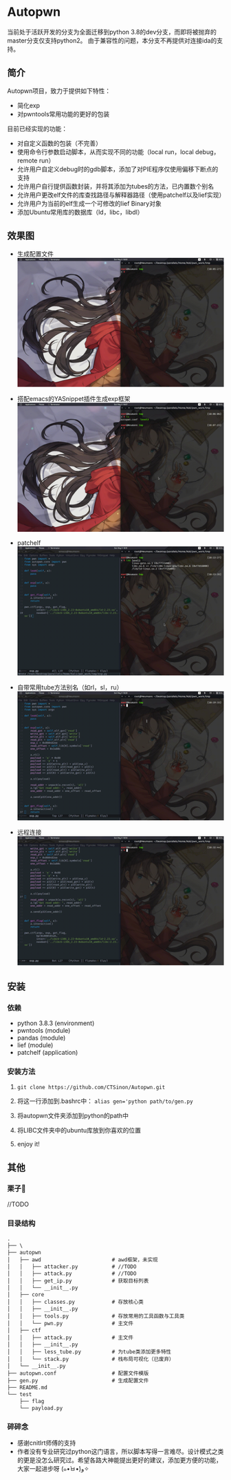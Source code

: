 # Autopwn

当前处于活跃开发的分支为全面迁移到python 3.8的dev分支，而即将被抛弃的master分支仅支持python2。
由于兼容性的问题，本分支不再提供对连接ida的支持。

## 简介

Autopwn项目，致力于提供如下特性：

- 简化exp
- 对pwntools常用功能的更好的包装

目前已经实现的功能：
- 对自定义函数的包装（不完善）
- 使用命令行参数启动脚本，从而实现不同的功能（local run，local debug，remote run）
- 允许用户自定义debug时的gdb脚本，添加了对PIE程序仅使用偏移下断点的支持
- 允许用户自行提供函数封装，并将其添加为tubes的方法，已内置数个别名
- 允许用户更改elf文件的库查找路径与解释器路径（使用patchelf以及lief实现）
- 允许用户为当前的elf生成一个可修改的lief Binary对象
- 添加Ubuntu常用库的数据库（ld，libc，libdl）

## 效果图

- 生成配置文件
![](https://github.com/CTSinon/Autopwn/blob/master/screenshots/autoconf.gif)

- 搭配emacs的YASnippet插件生成exp框架
![](https://github.com/CTSinon/Autopwn/blob/master/screenshots/genexp.gif)

- patchelf
![](https://github.com/CTSinon/Autopwn/blob/master/screenshots/autopatch.gif)

- 自带常用tube方法别名（如rl，sl，ru）
![](https://github.com/CTSinon/Autopwn/blob/master/screenshots/run.gif)

- 远程连接
![](https://github.com/CTSinon/Autopwn/blob/master/screenshots/remote.gif)

## 安装

### 依赖
- python 3.8.3 (environment)
- pwntools (module)
- pandas (module)
- lief (module)
- patchelf (application)

### 安装方法

1. `git clone https://github.com/CTSinon/Autopwn.git`
   
2. 将这一行添加到.bashrc中：
`alias gen='python path/to/gen.py`

3. 将autopwn文件夹添加到python的path中

4. 将LIBC文件夹中的ubuntu库放到你喜欢的位置

5. enjoy it!

## 其他

### 栗子🌰

//TODO

### 目录结构

```
.
├── \
├── autopwn
│   ├── awd                       # awd框架，未实现
│   │   ├── attacker.py           # //TODO
│   │   ├── attack.py             # //TODO
│   │   ├── get_ip.py             # 获取目标列表
│   │   └── __init__.py
│   ├── core
│   │   ├── classes.py            # 存放核心类
│   │   ├── __init__.py
│   │   ├── tools.py              # 存放常用的工具函数与工具类
│   │   └── pwn.py                # 主文件
│   ├── ctf
│   │   ├── attack.py             # 主文件
│   │   ├── __init__.py
│   │   ├── less_tube.py          # 为tube类添加更多特性
│   │   └── stack.py              # 栈布局可视化（已废弃）
│   └── __init__.py
├── autopwn.conf                  # 配置文件模版
├── gen.py                        # 生成配置文件
├── README.md
└── test
    ├── flag
    └── payload.py
```

### 碎碎念
- 感谢cnitlrt师傅的支持
- 作者没有专业研究过python这门语言，所以脚本写得一言难尽。设计模式之类的更是没怎么研究过。希望各路大神能提出更好的建议，添加更方便的功能，大家一起进步呀 (๑•̀ㅂ•́)و✧ 
